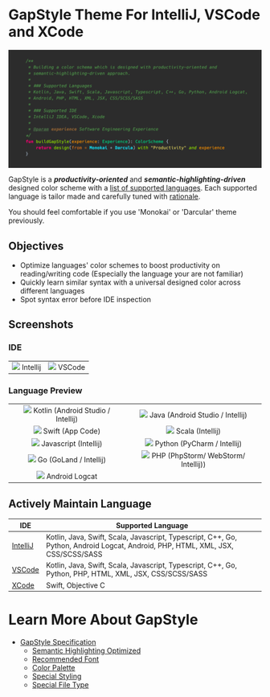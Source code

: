 # GapStyle Theme For IntelliJ, VSCode and XCode

<p align="center">
  <img align="center" src="gap-style-github-og-image-v4.png"/>
</p>

GapStyle is a **_productivity-oriented_** and **_semantic-highlighting-driven_** designed
color scheme with a [list of supported languages](#actively-maintain-language). Each
supported language is tailor made and carefully tuned with
[rationale](#gapstyle-specification).

You should feel comfortable if you use 'Monokai' or 'Darcular' theme previously.

## Objectives

- Optimize languages' color schemes to boost productivity on reading/writing code
  (Especially the language your are not familiar)
- Quickly learn similar syntax with a universal designed color across different languages
- Spot syntax error before IDE inspection

## Screenshots

### IDE

|                                                                                             |                                                                                         |
| :-----------------------------------------------------------------------------------------: | :-------------------------------------------------------------------------------------: |
| ![](https://cdn.jsdelivr.net/gh/gaplo917/GapStyle@master/preview/ide-intellij.png) Intellij | ![](https://cdn.jsdelivr.net/gh/gaplo917/GapStyle@master/preview/ide-vscode.png) VSCode |

### Language Preview

|                                                                                                                 |                                                                                                               |
| :-------------------------------------------------------------------------------------------------------------: | :-----------------------------------------------------------------------------------------------------------: |
| ![](https://cdn.jsdelivr.net/gh/gaplo917/GapStyle@master/preview/kotlin.png) Kotlin (Android Studio / Intellij) |  ![](https://cdn.jsdelivr.net/gh/gaplo917/GapStyle@master/preview/java.png) Java (Android Studio / Intellij)  |
|          ![](https://cdn.jsdelivr.net/gh/gaplo917/GapStyle@master/preview/swift.png) Swift (App Code)           |         ![](https://cdn.jsdelivr.net/gh/gaplo917/GapStyle@master/preview/scala.png) Scala (Intellij)          |
|     ![](https://cdn.jsdelivr.net/gh/gaplo917/GapStyle@master/preview/javascript.png) Javascript (Intellij)      |   ![](https://cdn.jsdelivr.net/gh/gaplo917/GapStyle@master/preview/python.png) Python (PyCharm / Intellij)    |
|         ![](https://cdn.jsdelivr.net/gh/gaplo917/GapStyle@master/preview/go.png) Go (GoLand / Intellij)         | ![](https://cdn.jsdelivr.net/gh/gaplo917/GapStyle@master/preview/php.png) PHP (PhpStorm/ WebStorm/ Intellij)) |
|       ![](https://cdn.jsdelivr.net/gh/gaplo917/GapStyle@master/preview/android-logcat.png) Android Logcat       |                                                                                                               |

## Actively Maintain Language

| IDE                                                                   | Supported Language                                                                                                               |
| --------------------------------------------------------------------- | -------------------------------------------------------------------------------------------------------------------------------- |
| [IntelliJ](https://github.com/gaplo917/GapStyle/tree/master/intellij) | Kotlin, Java, Swift, Scala, Javascript, Typescript, C++, Go, Python, Android Logcat, Android, PHP, HTML, XML, JSX, CSS/SCSS/SASS |
| [VSCode](https://github.com/gaplo917/GapStyle/tree/master/vscode)     | Kotlin, Java, Swift, Scala, Javascript, Typescript, C++, Go, Python, PHP, HTML, XML, JSX, CSS/SCSS/SASS                          |
| [XCode](https://github.com/gaplo917/GapStyle/tree/master/xcode)       | Swift, Objective C                                                                                                               |

# Learn More About GapStyle

- [GapStyle Specification](spec/README.md#gapstyle-specification)
  - [Semantic Highlighting Optimized](spec/README.md#semantic-highlighting-optimized)
  - [Recommended Font](spec/README.md#recommended-font)
  - [Color Palette](spec/README.md#color-palette)
  - [Special Styling](spec/README.md#special-styling)
  - [Special File Type](spec/README.md#special-file-type)
